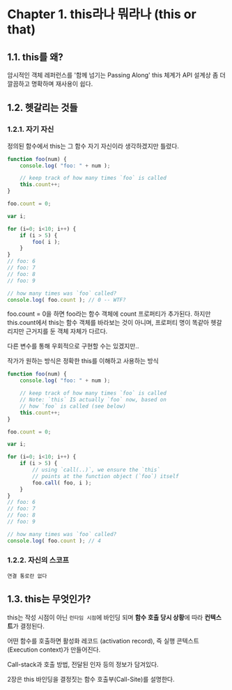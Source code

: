 # Chapter 1. this라나 뭐라나 (this or that)

## 1.1. this를 왜?

암시적인 객체 레퍼런스를 '함께 넘기는 Passing Along' this 체계가 API 설계상 좀 더 깔끔하고 명확하며 재사용이 쉽다.

## 1.2. 헷갈리는 것들

### 1.2.1. 자기 자신

정의된 함수에서 this는 그 함수 자기 자신이라 생각하겠지만 틀렸다.

```jsx
function foo(num) {
	console.log( "foo: " + num );

	// keep track of how many times `foo` is called
	this.count++;
}

foo.count = 0;

var i;

for (i=0; i<10; i++) {
	if (i > 5) {
		foo( i );
	}
}
// foo: 6
// foo: 7
// foo: 8
// foo: 9

// how many times was `foo` called?
console.log( foo.count ); // 0 -- WTF?
```

foo.count = 0을 하면 foo라는 함수 객체에 count 프로퍼티가 추가된다. 하지만 this.count에서 this는 함수 객체를 바라보는 것이 아니며, 프로퍼티 명이 똑같아 헷갈리지만 근거지를 둔 객체 자체가 다르다.

다른 변수를 통해 우회적으로 구현할 수는 있겠지만..

작가가 원하는 방식은 정확한 this를 이해하고 사용하는 방식

```jsx
function foo(num) {
	console.log( "foo: " + num );

	// keep track of how many times `foo` is called
	// Note: `this` IS actually `foo` now, based on
	// how `foo` is called (see below)
	this.count++;
}

foo.count = 0;

var i;

for (i=0; i<10; i++) {
	if (i > 5) {
		// using `call(..)`, we ensure the `this`
		// points at the function object (`foo`) itself
		foo.call( foo, i );
	}
}
// foo: 6
// foo: 7
// foo: 8
// foo: 9

// how many times was `foo` called?
console.log( foo.count ); // 4
```

### 1.2.2. 자신의 스코프

`연결 통로란 없다`

## 1.3. this는 무엇인가?

this는 작성 시점이 아닌 `런타임 시점`에 바인딩 되며 **함수 호출 당시 상황**에 따라 **컨텍스트**가 결정된다.

어떤 함수를 호출하면 활성화 레코드 (activation record), 즉 실행 콘텍스트(Execution context)가 만들어진다.

Call-stack과 호출 방법, 전달된 인자 등의 정보가 담겨있다.

2장은 this 바인딩을 결정짓는 함수 호출부(Call-Site)를 설명한다.